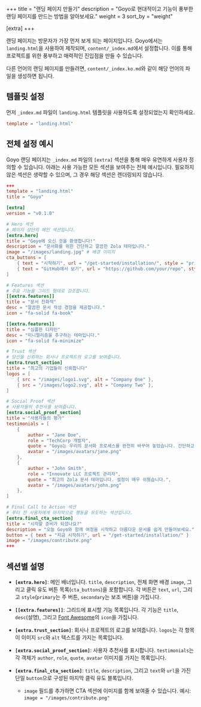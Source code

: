 +++
title = "랜딩 페이지 만들기"
description = "Goyo로 현대적이고 기능이 풍부한 랜딩 페이지를 만드는 방법을 알아보세요."
weight = 3
sort_by = "weight"

[extra]
+++

랜딩 페이지는 방문자가 가장 먼저 보게 되는 페이지입니다. Goyo에서는 `landing.html`을 사용하여 제작되며, `content/_index.md`에서 설정합니다. 이를 통해 프로젝트를 위한 풍부하고 매력적인 진입점을 만들 수 있습니다.

다른 언어의 랜딩 페이지를 만들려면, `content/_index.ko.md`와 같이 해당 언어의 파일을 생성하면 됩니다.

## 템플릿 설정

먼저 `_index.md` 파일이 `landing.html` 템플릿을 사용하도록 설정되었는지 확인하세요.

```toml
template = "landing.html"
```

## 전체 설정 예시

Goyo 랜딩 페이지는 `_index.md` 파일의 `[extra]` 섹션을 통해 매우 유연하게 사용자 정의할 수 있습니다. 아래는 사용 가능한 모든 섹션을 보여주는 전체 예시입니다. 필요하지 않은 섹션은 생략할 수 있으며, 그 경우 해당 섹션은 렌더링되지 않습니다.

```toml
+++
template = "landing.html"
title = "Goyo"

[extra]
version = "v0.1.0"

# Hero 섹션
# 페이지 상단의 메인 섹션입니다.
[extra.hero]
title = "Goyo에 오신 것을 환영합니다!"
description = "문서화를 위한 간단하고 깔끔한 Zola 테마입니다."
image = "/images/landing.jpg" # 배경 이미지
cta_buttons = [
    { text = "시작하기", url = "/get-started/installation/", style = "primary" },
    { text = "GitHub에서 보기", url = "https://github.com/your/repo", style = "secondary" },
]

# Features 섹션
# 주요 기능을 그리드 형태로 강조합니다.
[[extra.features]]
title = "문서 친화적"
desc = "깔끔한 문서 작성 경험을 제공합니다."
icon = "fa-solid fa-book"

[[extra.features]]
title = "심플한 디자인"
desc = "미니멀리즘을 추구하는 테마입니다."
icon = "fa-solid fa-minimize"

# Trust 섹션
# 당신을 신뢰하는 회사나 프로젝트의 로고를 보여줍니다.
[extra.trust_section]
title = "최고의 기업들이 신뢰합니다"
logos = [
    { src = "/images/logo1.svg", alt = "Company One" },
    { src = "/images/logo2.svg", alt = "Company Two" },
]

# Social Proof 섹션
# 사용자들의 추천사를 보여줍니다.
[extra.social_proof_section]
title = "사용자들의 평가"
testimonials = [
    {
        author = "Jane Doe",
        role = "TechCorp 개발자",
        quote = "Goyo는 우리의 문서화 프로세스를 완전히 바꾸어 놓았습니다. 간단하고, 우아하며, 믿을 수 없을 정도로 빠릅니다.",
        avatar = "/images/avatars/jane.png"
    },
    {
        author = "John Smith",
        role = "Innovate LLC 프로젝트 관리자",
        quote = "최고의 Zola 문서 테마입니다. 설정이 매우 쉬웠습니다.",
        avatar = "/images/avatars/john.png"
    },
]

# Final Call to Action 섹션
# 푸터 전 사용자에게 마지막으로 행동을 유도하는 섹션입니다.
[extra.final_cta_section]
title = "시작할 준비가 되셨나요?"
description = "오늘 Goyo와 함께 여정을 시작하고 아름다운 문서를 쉽게 만들어보세요."
button = { text = "지금 시작하기", url = "/get-started/installation/" }
image = "/images/contribute.png"
+++
```

## 섹션별 설명

- **`[extra.hero]`**: 메인 배너입니다. `title`, `description`, 전체 화면 배경 `image`, 그리고 클릭 유도 버튼 목록(`cta_buttons`)을 포함합니다. 각 버튼은 `text`, `url`, 그리고 `style`(`primary`는 주 버튼, `secondary`는 보조 버튼)을 가집니다.

- **`[[extra.features]]`**: 그리드에 표시할 기능 목록입니다. 각 기능은 `title`, `desc`(설명), 그리고 [Font Awesome](https://fontawesome.com/)의 `icon`을 가집니다.

- **`[extra.trust_section]`**: 회사나 프로젝트의 로고를 보여줍니다. `logos`는 각 항목이 이미지 `src`와 `alt` 텍스트를 가지는 목록입니다.

- **`[extra.social_proof_section]`**: 사용자 추천사를 표시합니다. `testimonials`는 각 객체가 `author`, `role`, `quote`, `avatar` 이미지를 가지는 목록입니다.

- **`[extra.final_cta_section]`**: `title`, `description`, 그리고 `text`와 `url`을 가진 단일 `button`으로 구성된 마지막 클릭 유도 블록입니다.
    - `image` 필드를 추가하면 CTA 섹션에 이미지를 함께 보여줄 수 있습니다. 예시: `image = "/images/contribute.png"`